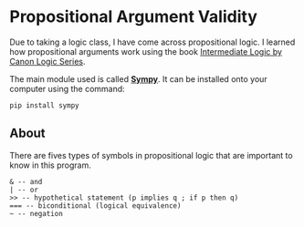 # Propositional Argument Validity

Due to taking a logic class, I have come across propositional logic. I learned how propositional arguments work using the book [Intermediate Logic by Canon Logic Series](https://www.amazon.com/Intermediate-Logic-Student-Canon/dp/1591281660). 

The main module used is called **[Sympy](https://www.sympy.org/en/index.html)**. It can be installed onto your computer using the command:
```
pip install sympy
```


## About

There are fives types of symbols in propositional logic that are important to know in this program.

```
& -- and
| -- or
>> -- hypothetical statement (p implies q ; if p then q)
=== -- biconditional (logical equivalence)
~ -- negation
```
